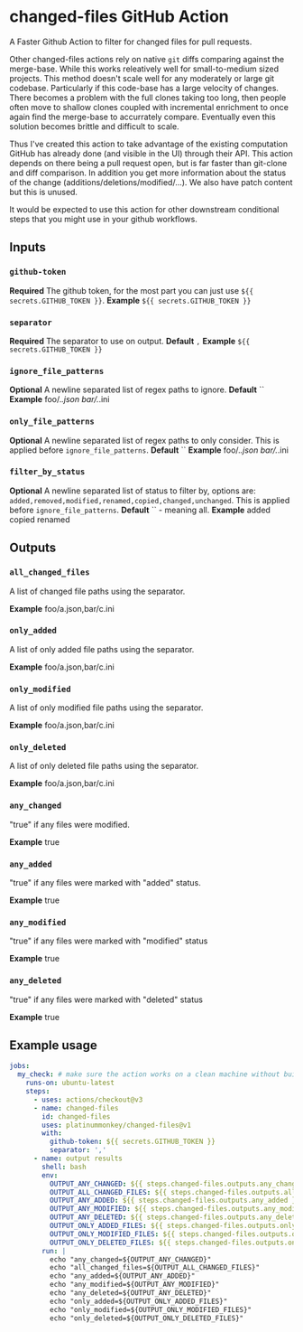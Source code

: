 # changed-files GitHub Action
A Faster Github Action to filter for changed files for pull requests.

Other changed-files actions rely on native `git` diffs comparing against the merge-base. While this works releatively well for small-to-medium sized projects. This method doesn't scale well for any moderately or large git codebase. Particularly if this code-base has a large velocity of changes. There becomes a problem with the full clones taking too long, then people often move to shallow clones coupled with incremental enrichment to once again find the merge-base to accurrately compare. Eventually even this solution becomes brittle and difficult to scale.

Thus I've created this action to take advantage of the existing computation GitHub has already done (and visible in the UI) through their API. This action depends on there being a pull request open, but is far faster than git-clone and diff comparison. In addition you get more information about the status of the change (additions/deletions/modified/...). We also have patch content but this is unused.

It would be expected to use this action for other downstream conditional steps that you might use in your github workflows.

## Inputs

### `github-token`

**Required** The github token, for the most part you can just use `${{ secrets.GITHUB_TOKEN }}`.
**Example**
`${{ secrets.GITHUB_TOKEN }}`

### `separator`

**Required** The separator to use on output.
**Default** `,`
**Example**
`${{ secrets.GITHUB_TOKEN }}`

### `ignore_file_patterns`

**Optional** A newline separated list of regex paths to ignore.
**Default** ``
**Example**
foo/.*\.json
bar/.*\.ini

### `only_file_patterns`

**Optional** A newline separated list of regex paths to only consider. This is applied before `ignore_file_patterns`.
**Default** ``
**Example**
foo/.*\.json
bar/.*\.ini

### `filter_by_status`

**Optional** A newline separated list of status to filter by, options are: `added,removed,modified,renamed,copied,changed,unchanged`. This is applied before `ignore_file_patterns`.
**Default** `` - meaning all.
**Example**
added
copied
renamed

## Outputs

### `all_changed_files`

A list of changed file paths using the separator.

**Example**
foo/a.json,bar/c.ini

### `only_added`

A list of  only added file paths using the separator.

**Example**
foo/a.json,bar/c.ini

### `only_modified`

A list of  only modified file paths using the separator.

**Example**
foo/a.json,bar/c.ini

### `only_deleted`

A list of  only deleted file paths using the separator.

**Example**
foo/a.json,bar/c.ini

### `any_changed`

"true" if any files were modified.

**Example**
true

### `any_added`

"true" if any files were marked with "added" status.

**Example**
true

### `any_modified`

"true" if any files were marked with "modified" status

**Example**
true

### `any_deleted`

"true" if any files were marked with "deleted" status

**Example**
true

## Example usage

```yaml
jobs:
  my_check: # make sure the action works on a clean machine without building
    runs-on: ubuntu-latest
    steps:
      - uses: actions/checkout@v3
      - name: changed-files
        id: changed-files
        uses: platinummonkey/changed-files@v1
        with:
          github-token: ${{ secrets.GITHUB_TOKEN }}
          separator: ','
      - name: output results
        shell: bash
        env:
          OUTPUT_ANY_CHANGED: ${{ steps.changed-files.outputs.any_changed }}
          OUTPUT_ALL_CHANGED_FILES: ${{ steps.changed-files.outputs.all_changed_files }}
          OUTPUT_ANY_ADDED: ${{ steps.changed-files.outputs.any_added }}
          OUTPUT_ANY_MODIFIED: ${{ steps.changed-files.outputs.any_modified }}
          OUTPUT_ANY_DELETED: ${{ steps.changed-files.outputs.any_deleted }}
          OUTPUT_ONLY_ADDED_FILES: ${{ steps.changed-files.outputs.only_added }}
          OUTPUT_ONLY_MODIFIED_FILES: ${{ steps.changed-files.outputs.only_modified }}
          OUTPUT_ONLY_DELETED_FILES: ${{ steps.changed-files.outputs.only_deleted }}
        run: |
          echo "any_changed=${OUTPUT_ANY_CHANGED}"
          echo "all_changed_files=${OUTPUT_ALL_CHANGED_FILES}"
          echo "any_added=${OUTPUT_ANY_ADDED}"
          echo "any_modified=${OUTPUT_ANY_MODIFIED}"
          echo "any_deleted=${OUTPUT_ANY_DELETED}"
          echo "only_added=${OUTPUT_ONLY_ADDED_FILES}"
          echo "only_modified=${OUTPUT_ONLY_MODIFIED_FILES}"
          echo "only_deleted=${OUTPUT_ONLY_DELETED_FILES}"
```
